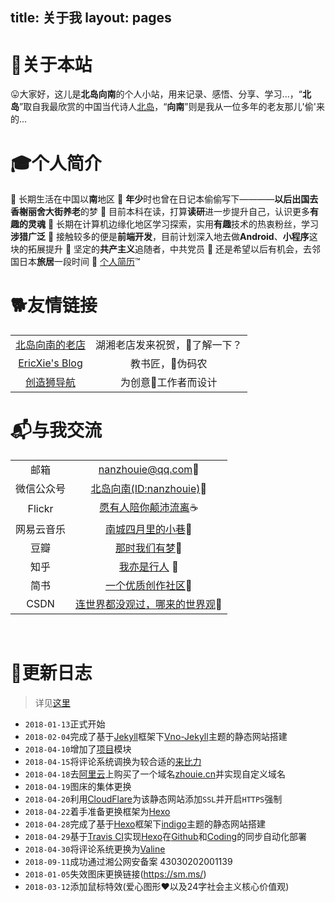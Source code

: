 title: 关于我
layout: pages
---

# 🗽关于本站

😛大家好，这儿是**北岛向南**的个人小站，用来记录、感悟、分享、学习...，“**北岛**”取自我最欣赏的中国当代诗人[北岛](https://zh.wikipedia.org/wiki/%E5%8C%97%E5%B2%9B_(%E8%AF%97%E4%BA%BA))，“**向南**”则是我从一位多年的老友那儿'偷'来的...


# 🎓个人简介

🔹 长期生活在中国以**南**地区
🔹 **年少**时也曾在日记本偷偷写下————**以后出国去香榭丽舍大街养老**的梦
🔹 目前本科在读，打算**读研**进一步提升自己，认识更多**有趣的灵魂**
🔹 长期在计算机边缘化地区学习探索，实用**有趣**技术的热衷粉丝，学习**涉猎广泛**
🔹 接触较多的便是**前端开发**，目前计划深入地去做**Android**、**小程序**这块的拓展提升
🔹 坚定的**共产主义**追随者，中共党员
🔹 还是希望以后有机会，去邻国日本**旅居**一段时间
🔖 [个人简历](https://zhouie.cn/zhouie.cn-blog.pdf)™


# 🐕友情链接

| | |
|	:--:	|	:--:	|
| [北岛向南的老店](https://javef.github.io/)	 | 湖湘老店发来祝贺，🔞了解一下？ |
| [EricXie's Blog](http://ericxie.coding.me/)| 教书匠，👨伪码农 |
| [创造狮导航](http://chuangzaoshi.com/)		 | 为创意🎨工作者而设计 |


# 📬与我交流

| | |
| :--:			| :--:|
| 邮箱	 		| <nanzhouie@qq.com>🍦 |
| 微信公众号		| [北岛向南(ID:nanzhouie)](https://i.loli.net/2019/02/22/5c6f99a47fbab.png)🍟 |
| Flickr 		| [愿有人陪你颠沛流离](https://www.flickr.com/photos/nanzhouie/)☕ |
| 网易云音乐 	| [南城四月里的小巷](http://music.163.com/#/user/home?id=426481614)🍩 |
| 豆瓣			| [那时我们有梦](https://www.douban.com/people/jave_f/)🍰 |
| 知乎			| [我亦是行人](https://www.zhihu.com/people/jave_f/activities) 🍇|
| 简书 			| [一个优质创作社区](https://www.jianshu.com/u/003b6aa1939d)🍒 |
| CSDN			| [连世界都没观过，哪来的世界观](https://blog.csdn.net/jave_f)🍔 |

​
# 📝更新日志

> 详见[这里](https://zhouie.cn/posts/201804271/)

* `2018-01-13`正式开始
* `2018-02-04`完成了基于[Jekyll](https://www.jekyll.com.cn/)框架下[Vno-Jekyll](https://github.com/onevcat/vno-jekyll)主题的静态网站搭建
* `2018-04-10`增加了[项目](https://javef.github.io/project)模块
* `2018-04-15`将评论系统调换为较合适的[来比力](https://livere.com/)
* `2018-04-18`去[阿里云](https://cn.aliyun.com/)上购买了一个域名[zhouie.cn](https://zhouie.cn/)并实现自定义域名
* `2018-04-19`图床的集体更换
* `2018-04-20`利用[CloudFlare](https://www.cloudflare.com/)为该静态网站添加`SSL`并开启`HTTPS`强制
* `2018-04-22`着手准备更换框架为[Hexo](https://hexo.io/zh-cn/)
* `2018-04-28`完成了基于[Hexo](https://hexo.io/zh-cn/)框架下[indigo](https://github.com/yscoder/hexo-theme-indigo)主题的静态网站搭建
* `2018-04-29`基于[Travis CI](https://www.travis-ci.org/)实现[Hexo](https://hexo.io/zh-cn/)在[Github](https://github.com/)和[Coding](https://coding.net/)的同步自动化部署
* `2018-04-30`将评论系统更换为[Valine](https://valine.js.org/)
* `2018-09-11`成功通过湘公网安备案 43030202001139
* `2018-01-05`失效图床更换链接(https://sm.ms/)
* `2018-03-12`添加鼠标特效(爱心图形♥以及24字社会主义核心价值观)